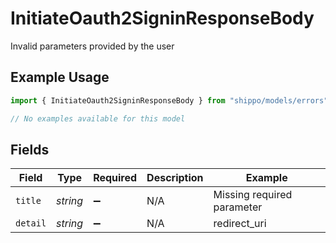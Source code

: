 # InitiateOauth2SigninResponseBody

Invalid parameters provided by the user

## Example Usage

```typescript
import { InitiateOauth2SigninResponseBody } from "shippo/models/errors";

// No examples available for this model
```

## Fields

| Field                      | Type                       | Required                   | Description                | Example                    |
| -------------------------- | -------------------------- | -------------------------- | -------------------------- | -------------------------- |
| `title`                    | *string*                   | :heavy_minus_sign:         | N/A                        | Missing required parameter |
| `detail`                   | *string*                   | :heavy_minus_sign:         | N/A                        | redirect_uri               |